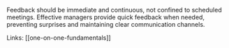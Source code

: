 Feedback should be immediate and continuous, not confined to scheduled meetings. Effective managers provide quick feedback when needed, preventing surprises and maintaining clear communication channels.

Links: [[one-on-one-fundamentals]]
